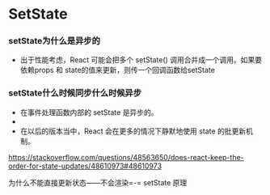 # SetState

### setState为什么是异步的
- 出于性能考虑，React 可能会把多个 setState() 调用合并成一个调用。如果要依赖props 和 state的值来更新，则传一个回调函数给setState

### setState什么时候同步什么时候异步
- 在事件处理函数内部的 setState 是异步的。
- 
- 在以后的版本当中，React 会在更多的情况下静默地使用 state 的批更新机制。


https://stackoverflow.com/questions/48563650/does-react-keep-the-order-for-state-updates/48610973#48610973

为什么不能直接更新状态——不会渲染=-=
setState 原理